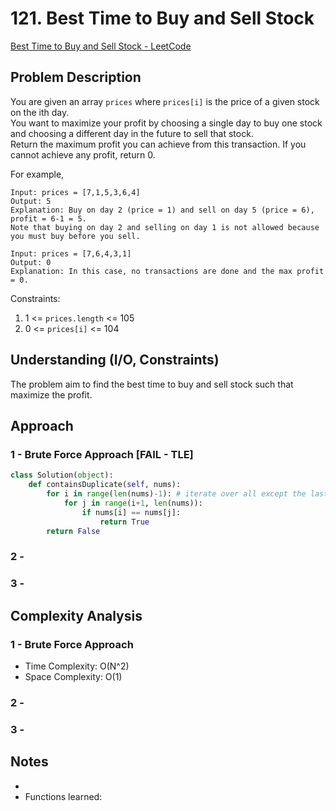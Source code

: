 # 121. Best Time to Buy and Sell Stock
[Best Time to Buy and Sell Stock - LeetCode](https://leetcode.com/problems/best-time-to-buy-and-sell-stock/)

## Problem Description
You are given an array `prices` where `prices[i]` is the price of a given stock on the ith day. <br>
You want to maximize your profit by choosing a single day to buy one stock and choosing a different day in the future to sell that stock. <br>
Return the maximum profit you can achieve from this transaction. If you cannot achieve any profit, return 0.

For example, <br>
```
Input: prices = [7,1,5,3,6,4]
Output: 5
Explanation: Buy on day 2 (price = 1) and sell on day 5 (price = 6), profit = 6-1 = 5.
Note that buying on day 2 and selling on day 1 is not allowed because you must buy before you sell.
```

```
Input: prices = [7,6,4,3,1]
Output: 0
Explanation: In this case, no transactions are done and the max profit = 0.
```

Constraints:
1. 1 <= `prices.length` <= 105
2. 0 <= `prices[i]` <= 104
 
## Understanding (I/O, Constraints)
The problem aim to find the best time to buy and sell stock such that maximize the profit. 

## Approach
### 1 - Brute Force Approach [FAIL - TLE]

```python
class Solution(object):
    def containsDuplicate(self, nums):
        for i in range(len(nums)-1): # iterate over all except the last one
            for j in range(i+1, len(nums)):
                if nums[i] == nums[j]:
                    return True
        return False
```

### 2 - 

### 3 - 

## Complexity Analysis
### 1 - Brute Force Approach
- Time Complexity: O(N^2)
- Space Complexity: O(1)

### 2 - 

### 3 - 

## Notes
- 
- Functions learned: 
